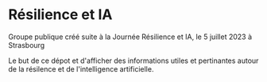 # Résilience et IA

Groupe publique créé suite à la Journée Résilience et IA, le 5 juillet 2023 à Strasbourg


Le but de ce dépot et d'afficher des informations utiles et pertinantes autour de la résilence et de l'intelligence artificielle.
